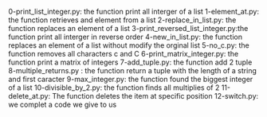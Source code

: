 0-print_list_integer.py: the function print all interger of a list
1-element_at.py: the function retrieves and element from a list
2-replace_in_list.py: the function replaces an element of a list
3-print_reversed_list_integer.py:the function print all interger in reverse order
4-new_in_list.py: the function replaces an element of a list without modify the orginal list
5-no_c.py: the function removes all characters c and C
6-print_matrix_integer.py: the function print a matrix of integers
7-add_tuple.py: the function add 2 tuple
8-multiple_returns.py : the function return a tuple with the length of a string and first caracter
9-max_integer.py: the function found the biggest integer of a list
10-divisible_by_2.py: the function finds all multiplies of 2
11-delete_at.py: The function deletes the item at specific position
12-switch.py: we complet a code we give to us